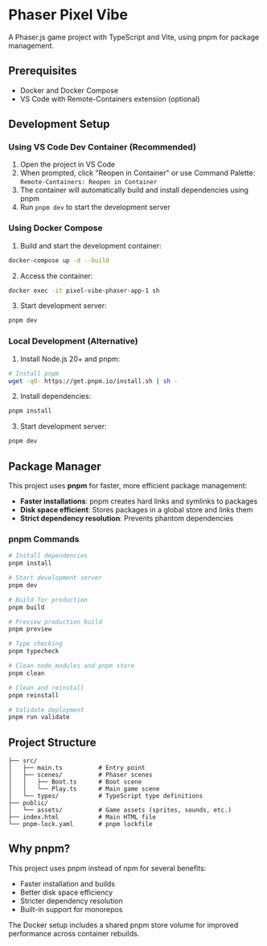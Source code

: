 # Phaser Pixel Vibe

A Phaser.js game project with TypeScript and Vite, using pnpm for package management.

## Prerequisites

- Docker and Docker Compose
- VS Code with Remote-Containers extension (optional)

## Development Setup

### Using VS Code Dev Container (Recommended)

1. Open the project in VS Code
2. When prompted, click "Reopen in Container" or use Command Palette: `Remote-Containers: Reopen in Container`
3. The container will automatically build and install dependencies using pnpm
4. Run `pnpm dev` to start the development server

### Using Docker Compose

1. Build and start the development container:
```bash
docker-compose up -d --build
```

2. Access the container:
```bash
docker exec -it pixel-vibe-phaser-app-1 sh
```

3. Start development server:
```bash
pnpm dev
```

### Local Development (Alternative)

1. Install Node.js 20+ and pnpm:
```bash
# Install pnpm
wget -qO- https://get.pnpm.io/install.sh | sh -
```

2. Install dependencies:
```bash
pnpm install
```

3. Start development server:
```bash
pnpm dev
```

## Package Manager

This project uses **pnpm** for faster, more efficient package management:

- **Faster installations**: pnpm creates hard links and symlinks to packages
- **Disk space efficient**: Stores packages in a global store and links them
- **Strict dependency resolution**: Prevents phantom dependencies

### pnpm Commands

```bash
# Install dependencies
pnpm install

# Start development server
pnpm dev

# Build for production
pnpm build

# Preview production build
pnpm preview

# Type checking
pnpm typecheck

# Clean node_modules and pnpm store
pnpm clean

# Clean and reinstall
pnpm reinstall

# Validate deployment
pnpm run validate
```

## Project Structure

```
├── src/
│   ├── main.ts          # Entry point
│   ├── scenes/          # Phaser scenes
│   │   ├── Boot.ts      # Boot scene
│   │   └── Play.ts      # Main game scene
│   └── types/           # TypeScript type definitions
├── public/
│   └── assets/          # Game assets (sprites, sounds, etc.)
├── index.html           # Main HTML file
└── pnpm-lock.yaml       # pnpm lockfile
```

## Why pnpm?

This project uses pnpm instead of npm for several benefits:
- Faster installation and builds
- Better disk space efficiency
- Stricter dependency resolution
- Built-in support for monorepos

The Docker setup includes a shared pnpm store volume for improved performance across container rebuilds.
